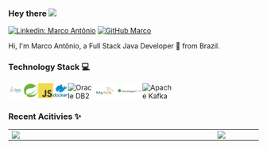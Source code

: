 ### Hey there <img src="https://media.giphy.com/media/hvRJCLFzcasrR4ia7z/giphy.gif" width="25px">

[![Linkedin: Marco Antônio](https://img.shields.io/badge/-MarcoAntonioBorges-blue?style=flat-square&logo=Linkedin&logoColor=white&link=	)](https://www.linkedin.com/in/marcoantonioborges/)
[![GitHub Marco](https://img.shields.io/github/followers/MarcoAntonioBorges?label=follow&style=social)](https://github.com/grecolima)

Hi, I'm Marco Antônio, a Full Stack Java Developer 🚀 from Brazil. 

### Technology Stack 💻

<img align="left" alt="Java" width="30px" src="https://raw.githubusercontent.com/github/explore/80688e429a7d4ef2fca1e82350fe8e3517d3494d/topics/java/java.png" />
<img align="left" alt="Spring Boot" width="30px" src="https://raw.githubusercontent.com/github/explore/80688e429a7d4ef2fca1e82350fe8e3517d3494d/topics/spring-boot/spring-boot.png" />
<img align="left" alt="JavaScript" width="30px" src="https://raw.githubusercontent.com/github/explore/80688e429a7d4ef2fca1e82350fe8e3517d3494d/topics/javascript/javascript.png" />
<img align="left" alt="Docker" width="30px" src="https://raw.githubusercontent.com/github/explore/80688e429a7d4ef2fca1e82350fe8e3517d3494d/topics/docker/docker.png" />
<img align="left" alt="Oracle DB2" width="50px" src="https://img.favpng.com/24/1/24/oracle-corporation-oracle-database-computer-icons-computer-software-png-favpng-g8NNMvn99xUHgBEybj9tu90Ya.jpg" />
<img align="left" alt="Mysql" width="50px" height="30px" src="https://raw.githubusercontent.com/github/explore/80688e429a7d4ef2fca1e82350fe8e3517d3494d/topics/mysql/mysql.png" />
<img align="left" alt="MongoDB" width="50px" height="30px" src="https://raw.githubusercontent.com/github/explore/80688e429a7d4ef2fca1e82350fe8e3517d3494d/topics/mongodb/mongodb.png" />
<img align="left" alt="Apache Kafka" width="60px" src="https://cdn-images-1.medium.com/max/1200/1*kqpVTzo8b0e2oKdOjWQxZA.png" />


<br />
<br />

### Recent Acitivies ✨
<center>
<table>
  <tr>
      <td><img width="400px" align="left" src="https://github-readme-stats.vercel.app/api/top-langs/?username=MarcoAntonioBorges&hide=html&layout=compact&theme=dark" /></td>
      <td><img width="440px" align="left" src="https://github-readme-stats.vercel.app/api?username=MarcoAntonioBorges&theme=dark&show_icons=true" /></td>
  </tr>  
